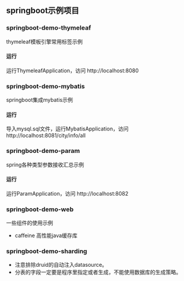## springboot示例项目

### springboot-demo-thymeleaf
thymeleaf模板引擎常用标签示例
#### 运行
运行ThymeleafApplication，访问 http://localhost:8080

### springboot-demo-mybatis
springboot集成mybatis示例
#### 运行
导入mysql.sql文件，运行MybatisApplication，访问 http://localhost:8081/city/info/all

### springboot-demo-param
spring各种类型参数接收汇总示例
#### 运行
运行ParamApplication，访问 http://localhost:8082

### springboot-demo-web
一些组件的使用示例
- caffeine 高性能java缓存库

### springboot-demo-sharding
- 注意排除druid的自动注入datasource。
- 分表的字段一定要是程序里指定或者生成，不能使用数据库的生成策略。